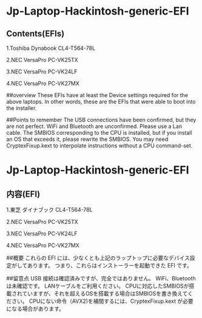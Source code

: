 # Jp-Laptop-Hackintosh-generic-EFI
## Contents(EFIs)
1.Toshiba Dynabook CL4-T564-78L

2.NEC VersaPro PC-VK25TX

3.NEC VersaPro PC-VK24LF

4.NEC VersaPro PC-VK27MX

##overview
These EFIs have at least the Device settings required for the above laptops.
In other words, these are the EFIs that were able to boot into the installer.

##Points to remember
The USB connections have been confirmed, but they are not perfect.
WiFi and Bluetooth are unconfirmed. Please use a Lan cable.
The SMBIOS corresponding to the CPU is installed, but if you install an OS that exceeds it, please rewrite the SMBIOS.
You may need CryptexFixup.kext to interpolate instructions without a CPU command-set.

# Jp-Laptop-Hackintosh-generic-EFI
## 内容(EFI)
1.東芝 ダイナブック CL4-T564-78L

2.NEC VersaPro PC-VK25TX

3.NEC VersaPro PC-VK24LF

4.NEC VersaPro PC-VK27MX

##概要
これらの EFI には、少なくとも上記のラップトップに必要なデバイス設定がしてあります。
つまり、これらはインストーラーを起動できた EFI です。

##留意点
USB 接続は確認済みですが、完全ではありません。
WiFi、Bluetoothは未確認です。 LANケーブルをご利用ください。
CPUに対応したSMBIOSが搭載されていますが、それを超えるOSを搭載する場合はSMBIOSを書き換えてください。
CPUにない命令（AVX2)を補間するには、CryptexFixup.kext が必要になる場合があります。
